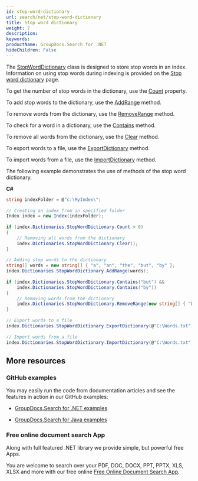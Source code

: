 ```yaml
---
id: stop-word-dictionary
url: search/net/stop-word-dictionary
title: Stop word dictionary
weight: 7
description: 
keywords: 
productName: GroupDocs.Search for .NET
hideChildren: False
---
```

The [StopWordDictionary](https://apireference.groupdocs.com/net/search/groupdocs.search.dictionaries/stopworddictionary) class is designed to store stop words in an index. Information on using stop words during indexing is provided on the [Stop word dictionary](Stop%2Bword%2Bdictionary.html) page.

To get the number of stop words in the dictionary, use the [Count](https://apireference.groupdocs.com/net/search/groupdocs.search.dictionaries/stopworddictionary/properties/count) property.

To add stop words to the dictionary, use the [AddRange](https://apireference.groupdocs.com/net/search/groupdocs.search.dictionaries/stopworddictionary/methods/addrange/index) method.

To remove words from the dictionary, use the [RemoveRange](https://apireference.groupdocs.com/net/search/groupdocs.search.dictionaries/stopworddictionary/methods/removerange/index) method.

To check for a word in a dictionary, use the [Contains](https://apireference.groupdocs.com/net/search/groupdocs.search.dictionaries/stopworddictionary/methods/contains) method.

To remove all words from the dictionary, use the [Clear](https://apireference.groupdocs.com/net/search/groupdocs.search.dictionaries/stopworddictionary/methods/clear) method.

To export words to a file, use the [ExportDictionary](https://apireference.groupdocs.com/net/search/groupdocs.search.dictionaries/dictionarybase/methods/exportdictionary) method.

To import words from a file, use the [ImportDictionary](https://apireference.groupdocs.com/net/search/groupdocs.search.dictionaries/dictionarybase/methods/importdictionary) method.

The following example demonstrates the use of methods of the stop word dictionary.

**C#**

```csharp
string indexFolder = @"c:\MyIndex\";
 
// Creating an index from in specified folder
Index index = new Index(indexFolder);
 
if (index.Dictionaries.StopWordDictionary.Count > 0)
{
    // Removing all words from the dictionary
    index.Dictionaries.StopWordDictionary.Clear();
}
 
// Adding stop words to the dictionary
string[] words = new string[] { "a", "an", "the", "but", "by" };
index.Dictionaries.StopWordDictionary.AddRange(words);
 
if (index.Dictionaries.StopWordDictionary.Contains("but") &&
    index.Dictionaries.StopWordDictionary.Contains("by"))
{
    // Removing words from the dictionary
    index.Dictionaries.StopWordDictionary.RemoveRange(new string[] { "but", "by" });
}
 
// Export words to a file
index.Dictionaries.StopWordDictionary.ExportDictionary(@"C:\Words.txt");
 
// Import words from a file
index.Dictionaries.StopWordDictionary.ImportDictionary(@"C:\Words.txt");
```

## More resources

### GitHub examples

You may easily run the code from documentation articles and see the features in action in our GitHub examples:

*   [GroupDocs.Search for .NET examples](https://github.com/groupdocs-search/GroupDocs.Search-for-.NET)
    
*   [GroupDocs.Search for Java examples](https://github.com/groupdocs-search/GroupDocs.Search-for-Java)
    

### Free online document search App

Along with full featured .NET library we provide simple, but powerful free Apps.

You are welcome to search over your PDF, DOC, DOCX, PPT, PPTX, XLS, XLSX and more with our free online [Free Online Document Search App](https://products.groupdocs.app/search).
